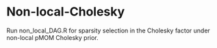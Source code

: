 # Non-local-Cholesky
Run non_local_DAG.R for sparsity selection in the Cholesky factor under non-local pMOM Cholesky prior.

